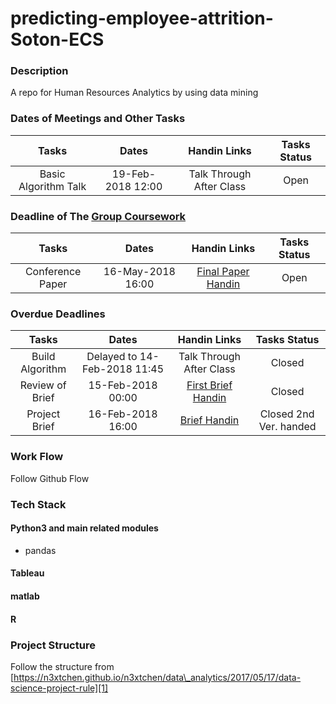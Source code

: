 # predicting-employee-attrition-Soton-ECS
### Description
A repo for Human Resources Analytics by using data mining

### Dates of Meetings and Other Tasks
| Tasks | Dates | Handin Links | Tasks Status |
| :-----: | :-----: | :--------------: | :-------------: |
| Basic Algorithm Talk | 19-Feb-2018 12:00 | Talk Through After Class | Open |

### Deadline of The [Group Coursework](http://comp6237.ecs.soton.ac.uk/cw/coursework1.html)
| Tasks | Dates | Handin Links | Tasks Status |
| :-----: | :-----: | :--------------: | :-------------: |
| Conference Paper | 16-May-2018 16:00 | [Final Paper Handin](http://handin.ecs.soton.ac.uk/handin/1718/COMP6237/2/) | Open |

### Overdue Deadlines
| Tasks | Dates | Handin Links | Tasks Status |
| :-----: | :-----: | :--------------: | :-------------: |
| Build Algorithm | Delayed to 14-Feb-2018 11:45 | Talk Through After Class | Closed |
| Review of Brief | 15-Feb-2018 00:00 | [First Brief Handin](http://handin.ecs.soton.ac.uk/handin/1718/COMP6237/1/) | Closed |
| Project Brief | 16-Feb-2018 16:00 | [Brief Handin](http://handin.ecs.soton.ac.uk/handin/1718/COMP6237/1/) | Closed 2nd Ver. handed |

### Work Flow
Follow Github Flow
### Tech Stack

#### Python3 and main related modules
- pandas

#### Tableau
#### matlab
#### R

### Project Structure
Follow the structure from [https://n3xtchen.github.io/n3xtchen/data\_analytics/2017/05/17/data-science-project-rule][1]

[1]:	https://n3xtchen.github.io/n3xtchen/data_analytics/2017/05/17/data-science-project-rule
